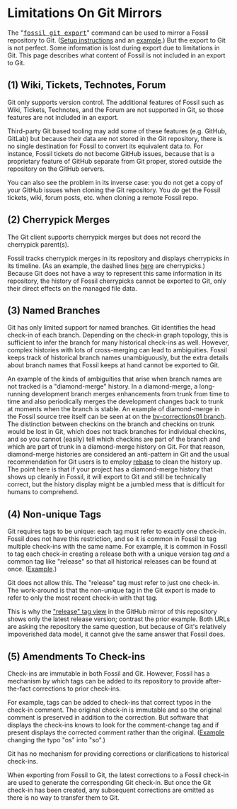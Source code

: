 # Limitations On Git Mirrors

The "<tt>[fossil git export](/help/git)</tt>" command can be used to
mirror a Fossil repository to Git.
([Setup instructions](./mirrortogithub.md) and an
[example](https://github.com/drhsqlite/fossil-mirror).)
But the export to Git is not perfect. Some information is lost during
export due to limitations in Git.  This page describes what content of
Fossil is not included in an export to Git.

## (1) Wiki, Tickets, Technotes, Forum

Git only supports version control. The additional features of Fossil such
as Wiki, Tickets, Technotes, and the Forum are not supported in Git,
so those features are not included in an export.

Third-party Git based tooling may add some of these features (e.g.
GitHub, GitLab) but because their data are not stored in the Git
repository, there is no single destination for Fossil to convert its
equivalent data *to*. For instance, Fossil tickets do not become GitHub
issues, because that is a proprietary feature of GitHub separate from
Git proper, stored outside the repository on the GitHub servers.

You can also see the problem in its inverse case: you do not get a copy
of your GitHub issues when cloning the Git repository. You *do* get the
Fossil tickets, wiki, forum posts, etc. when cloning a remote Fossil
repo.

## (2) Cherrypick Merges

The Git client supports cherrypick merges but does not record the
cherrypick parent(s).

Fossil tracks cherrypick merges in its repository and displays
cherrypicks in its timeline. (As an example, the dashed lines
[here](/timeline?c=0a9f12ce6655b7a5) are cherrypicks.) Because Git does
not have a way to represent this same information in its repository, the
history of Fossil cherrypicks cannot be exported to Git, only their
direct effects on the managed file data.

## (3) Named Branches

Git has only limited support for named branches.  Git identifies the head
check-in of each branch.  Depending on the check-in graph topology, this
is sufficient to infer the branch for many historical check-ins as well.
However, complex histories with lots of cross-merging
can lead to ambiguities.  Fossil keeps
track of historical branch names unambiguously, 
but the extra details about branch names that Fossil keeps
at hand cannot be exported to Git.

An example of the kinds of ambiguities that arise when branch names
are not tracked is a "diamond-merge" history. In a diamond-merge, a
long-running development branch merges enhancements from trunk from
time to time and also periodically merges the development changes back
to trunk at moments when the branch is stable.
An example of diamond-merge in the Fossil source tree itself
can be seen at on the [bv-corrections01 branch](/timeline?r=bv-corrections01).
The distinction between checkins on the branch and checkins on trunk would
be lost in Git, which does not track branches for individual checkins,
and so you cannot (easily) tell which checkins are part of the branch and
which are part of trunk in a diamond-merge history on Git.  For that
reason, diamond-merge histories are considered an anti-pattern in Git
and the usual recommendation for Git users is to employ
[rebase](./rebaseharm.md) to clean the history up.  The point here is
that if your project has a diamond-merge history that shows up cleanly
in Fossil, it will export to Git and still be technically correct, but 
the history display might be a jumbled mess that is difficult for humans
to comprehend.

## (4) Non-unique Tags

Git requires tags to be unique: each tag must refer to exactly one
check-in.  Fossil does not have this restriction, and so it is common
in Fossil to tag multiple check-ins with the same name.  For example,
it is common in Fossil to tag each check-in creating a release both
with a unique version tag *and* a common tag like "release"
so that all historical releases can be found at once.
([Example](/timeline?t=release).)

Git does not allow this.  The "release" tag must refer to just one
check-in.  The work-around is that the non-unique tag in the Git export is 
made to refer to only the most recent check-in with that tag.

This is why the ["release" tag view][ghrtv] in the GitHub mirror of this
repository shows only the latest release version; contrast the prior
example. Both URLs are asking the repository the same question, but
because of Git's relatively impoverished data model, it cannot give the
same answer that Fossil does.

[ghrtv]: https://github.com/drhsqlite/fossil-mirror/tree/release

## (5) Amendments To Check-ins

Check-ins are immutable in both Fossil and Git.
However, Fossil has a mechanism by which tags can be added to
its repository to provide after-the-fact corrections to prior check-ins.

For example, tags can be added to check-ins that correct typos in the
check-in comment.  The original check-in is immutable and so the
original comment is preserved in addition to the correction. But
software that displays the check-ins knows to look for the comment-change
tag and if present displays the corrected comment rather than the original.
([Example](/info/8ed91bbe44d0d383) changing the typo "os" into "so".)

Git has no mechanism for providing corrections or clarifications to
historical check-ins.

When exporting from Fossil to Git, the latest corrections to a Fossil check-in
are used to generate the corresponding Git check-in.  But once the Git
check-in has been created, any subsequent corrections are omitted as there
is no way to transfer them to Git.
